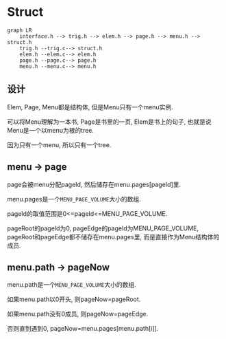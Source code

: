 # Struct

```mermaid
graph LR
    interface.h --> trig.h --> elem.h --> page.h --> menu.h --> struct.h
    trig.h --trig.c--> struct.h
    elem.h --elem.c--> elem.h
    page.h --page.c--> page.h
    menu.h --menu.c--> menu.h
```

## 设计

Elem, Page, Menu都是结构体, 但是Menu只有一个menu实例.

可以将Menu理解为一本书, Page是书里的一页, Elem是书上的句子, 也就是说Menu是一个以menu为根的tree.

因为只有一个menu, 所以只有一个tree.

## menu -> page

page会被menu分配pageId, 然后储存在menu.pages[pageId]里.

menu.pages是一个`MENU_PAGE_VOLUME`大小的数组.

pageId的取值范围是0<=pageId<=MENU_PAGE_VOLUME.

pageRoot的pageId为0, pageEdge的pageId为MENU_PAGE_VOLUME, pageRoot和pageEdge都不储存在menu.pages里, 而是直接作为Menu结构体的成员.

## menu.path -> pageNow

menu.path是一个`MENU_PAGE_VOLUME`大小的数组.

如果menu.path以0开头, 则pageNow=pageRoot.

如果menu.path没有0成员, 则pageNow=pageEdge.

否则直到遇到0, pageNow=menu.pages[menu.path[i]].

